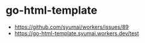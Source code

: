 # go-html-template

- https://github.com/syumai/workers/issues/89
- https://go-html-template.syumai.workers.dev/test

